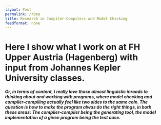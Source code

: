 ```yaml
---
layout: Post
permalink: /rDse
title: Research in Compiler-Compilers and Model Checking
feedformat: none
---
```


# Here I show what I work on at FH Upper Austria (Hagenberg) with input from Johannes Kepler University classes. #

**_Or, in terms of content, I really love those almost linguistic inroads to thinking about and working with programs, where model checking and compiler-compiling actually feel like two sides to the same coin. The question is how to make the program alwas do the right things, in both these areas: The compiler-compiler being the generating tool, the model implementation of a given program being the test case._**